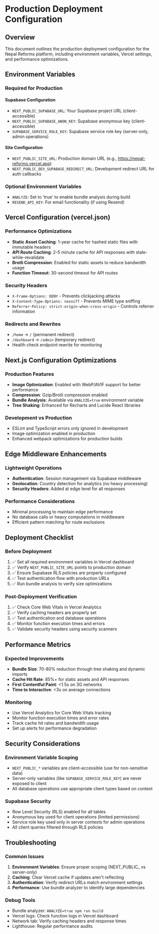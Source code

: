 # Production Deployment Configuration

## Overview
This document outlines the production deployment configuration for the Nepal Reforms platform, including environment variables, Vercel settings, and performance optimizations.

## Environment Variables

### Required for Production

#### Supabase Configuration
- `NEXT_PUBLIC_SUPABASE_URL`: Your Supabase project URL (client-accessible)
- `NEXT_PUBLIC_SUPABASE_ANON_KEY`: Supabase anonymous key (client-accessible)
- `SUPABASE_SERVICE_ROLE_KEY`: Supabase service role key (server-only, admin operations)

#### Site Configuration
- `NEXT_PUBLIC_SITE_URL`: Production domain URL (e.g., https://nepal-reforms.vercel.app)
- `NEXT_PUBLIC_DEV_SUPABASE_REDIRECT_URL`: Development redirect URL for auth callbacks

### Optional Environment Variables
- `ANALYZE`: Set to 'true' to enable bundle analysis during build
- `RESEND_API_KEY`: For email functionality (if using Resend)

## Vercel Configuration (vercel.json)

### Performance Optimizations
- **Static Asset Caching**: 1-year cache for hashed static files with immutable headers
- **API Route Caching**: 2-5 minute cache for API responses with stale-while-revalidate
- **Brotli Compression**: Enabled for static assets to reduce bandwidth usage
- **Function Timeout**: 30-second timeout for API routes

### Security Headers
- `X-Frame-Options: DENY` - Prevents clickjacking attacks
- `X-Content-Type-Options: nosniff` - Prevents MIME type sniffing
- `Referrer-Policy: strict-origin-when-cross-origin` - Controls referrer information

### Redirects and Rewrites
- `/home` → `/` (permanent redirect)
- `/dashboard` → `/admin` (temporary redirect)
- Health check endpoint rewrite for monitoring

## Next.js Configuration Optimizations

### Production Features
- **Image Optimization**: Enabled with WebP/AVIF support for better performance
- **Compression**: Gzip/Brotli compression enabled
- **Bundle Analysis**: Available via `ANALYZE=true` environment variable
- **Tree Shaking**: Enhanced for Recharts and Lucide React libraries

### Development vs Production
- ESLint and TypeScript errors only ignored in development
- Image optimization enabled in production
- Enhanced webpack optimizations for production builds

## Edge Middleware Enhancements

### Lightweight Operations
- **Authentication**: Session management via Supabase middleware
- **Geolocation**: Country detection for analytics (no heavy processing)
- **Security Headers**: Added at edge level for all responses

### Performance Considerations
- Minimal processing to maintain edge performance
- No database calls or heavy computations in middleware
- Efficient pattern matching for route exclusions

## Deployment Checklist

### Before Deployment
1. ✅ Set all required environment variables in Vercel dashboard
2. ✅ Verify `NEXT_PUBLIC_SITE_URL` points to production domain
3. ✅ Ensure Supabase RLS policies are properly configured
4. ✅ Test authentication flow with production URLs
5. ✅ Run bundle analysis to verify size optimizations

### Post-Deployment Verification
1. ✅ Check Core Web Vitals in Vercel Analytics
2. ✅ Verify caching headers are properly set
3. ✅ Test authentication and database operations
4. ✅ Monitor function execution times and errors
5. ✅ Validate security headers using security scanners

## Performance Metrics

### Expected Improvements
- **Bundle Size**: 70-80% reduction through tree shaking and dynamic imports
- **Cache Hit Rate**: 85%+ for static assets and API responses
- **First Contentful Paint**: <1.5s on 3G networks
- **Time to Interactive**: <3s on average connections

### Monitoring
- Use Vercel Analytics for Core Web Vitals tracking
- Monitor function execution times and error rates
- Track cache hit rates and bandwidth usage
- Set up alerts for performance degradation

## Security Considerations

### Environment Variable Scoping
- `NEXT_PUBLIC_*` variables are client-accessible (use for non-sensitive data)
- Server-only variables (like `SUPABASE_SERVICE_ROLE_KEY`) are never exposed to client
- All database operations use appropriate client types based on context

### Supabase Security
- Row Level Security (RLS) enabled for all tables
- Anonymous key used for client operations (limited permissions)
- Service role key used only in server contexts for admin operations
- All client queries filtered through RLS policies

## Troubleshooting

### Common Issues
1. **Environment Variables**: Ensure proper scoping (NEXT_PUBLIC_ vs server-only)
2. **Caching**: Clear Vercel cache if updates aren't reflecting
3. **Authentication**: Verify redirect URLs match environment settings
4. **Performance**: Use bundle analyzer to identify large dependencies

### Debug Tools
- Bundle analyzer: `ANALYZE=true npm run build`
- Vercel logs: Check function logs in Vercel dashboard
- Network tab: Verify caching headers and response times
- Lighthouse: Regular performance audits
